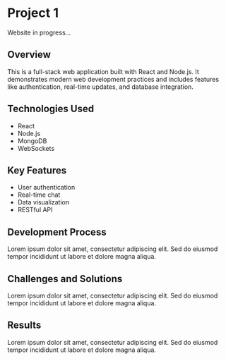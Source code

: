 # Project 1

Website in progress...

## Overview
This is a full-stack web application built with React and Node.js. It demonstrates modern web development practices and includes features like authentication, real-time updates, and database integration.

## Technologies Used
- React
- Node.js
- MongoDB
- WebSockets

## Key Features
- User authentication
- Real-time chat
- Data visualization
- RESTful API

## Development Process
Lorem ipsum dolor sit amet, consectetur adipiscing elit. Sed do eiusmod tempor incididunt ut labore et dolore magna aliqua.

## Challenges and Solutions
Lorem ipsum dolor sit amet, consectetur adipiscing elit. Sed do eiusmod tempor incididunt ut labore et dolore magna aliqua.

## Results
Lorem ipsum dolor sit amet, consectetur adipiscing elit. Sed do eiusmod tempor incididunt ut labore et dolore magna aliqua.